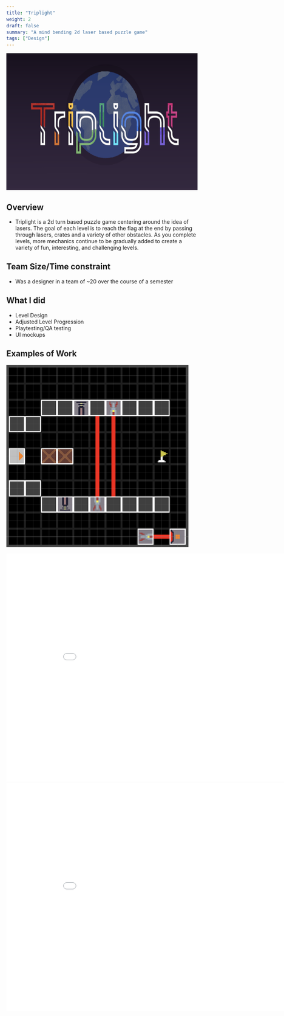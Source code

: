 ```yaml
---
title: "Triplight"
weight: 2
draft: false
summary: "A mind bending 2d laser based puzzle game"
tags: ["Design"]
---
```


<p><img src="featured.png" width="640" height = "360"></p>

## Overview
- Triplight is a 2d turn based puzzle game centering around the idea of lasers. The goal of each level is to reach the flag at the end by passing through lasers, crates and a variety of other obstacles. As you complete levels, more mechanics continue to be gradually added to create a variety of fun, interesting, and challenging levels.

## Team Size/Time constraint
- Was a designer in a team of ~20 over the course of a semester

## What I did
- Level Design
- Adjusted Level Progression
- Playtesting/QA testing
- UI mockups


## Examples of Work
<p><img src="throwback.webp" width="480" height = "480"></p>


<embed src="Triplight Difficulty.pdf" type="application/pdf" width="900" height="600"/>
<embed src="triplight level order.pdf" type="application/pdf" width="900" height="600"/>

